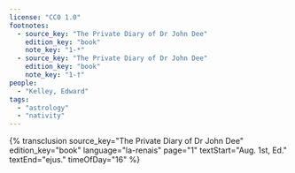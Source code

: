 ```yaml
---
license: "CC0 1.0"
footnotes:
  - source_key: "The Private Diary of Dr John Dee"
    edition_key: "book"
    note_key: "1-*"
  - source_key: "The Private Diary of Dr John Dee"
    edition_key: "book"
    note_key: "1-†"
people:
  - "Kelley, Edward"
tags:
  - "astrology"
  - "nativity"
---
```

{% transclusion
  source_key="The Private Diary of Dr John Dee"
  edition_key="book"
  language="la-renais"
  page="1"
  textStart="Aug. 1st, Ed."
  textEnd="ejus."
  timeOfDay="16"
%}
